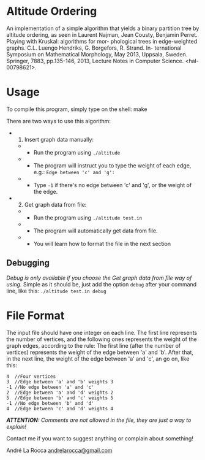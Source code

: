 # Altitude Ordering
An implementation of a simple algorithm that yields a binary partition tree by altitude ordering, as seen in Laurent Najman, Jean Cousty, Benjamin Perret. Playing with Kruskal: algorithms for mor- phological trees in edge-weighted graphs. C.L. Luengo Hendriks, G. Borgefors, R. Strand. In- ternational Symposium on Mathematical Morphology, May 2013, Uppsala, Sweden. Springer, 7883, pp.135-146, 2013, Lecture Notes in Computer Science. &lt;hal-00798621>.

# Usage
To compile this program, simply type on the shell:
    make

There are two ways to use this algorithm:

* 1) Insert graph data manually:
  * - Run the program using `./altitude`
  * - The program will instruct you to type the weight of each edge, e.g.: `Edge between 'c' and 'g': `
  * - Type `-1` if there's no edge between 'c' and 'g', or the weight of the edge.
* 2) Get graph data from file:
  * - Run the program using `./altitude test.in`
  * - The program will automatically get data from file.
  * - You will learn how to format the file in the next section
  
## Debugging
_Debug is only available if you choose the *Get graph data from file* way of using._
Simple as it should be, just add the option `debug` after your command line, like this:
`./altitude test.in debug`

# File Format
The input file should have one integer on each line.
The first line represents the number of vertices, and the following ones represents the weight of the graph edges, according to the rule:
The first line (after the number of vertices) represents the weight of the edge between 'a' and 'b'. After that, in the next line, the weight of the edge between 'a' and 'c', an go on, like this:

    4  //Four vertices
    3  //Edge between 'a' and 'b' weights 3
    -1 //No edge between 'a' and 'c'
    2  //Edge between 'a' and 'd' weights 2
    5  //Edge between 'b' and 'c' weights 5
    -1 //No edge between 'b' and 'd'
    4  //Edge between 'c' and 'd' weights 4

_**ATTENTION:** Comments are not allowed in the file, they are just a way to explain!_

Contact me if you want to suggest anything or complain about something!

André La Rocca <andrelarocca@gmail.com>
